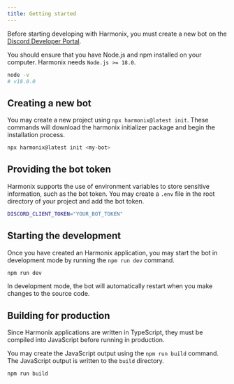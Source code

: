 ```yaml
---
title: Getting started
---
```


Before starting developing with Harmonix, you must create a new bot on the [Discord Developer Portal](https://discord.com/developers/applications).

You should ensure that you have Node.js and npm installed on your computer. Harmonix needs `Node.js >= 18.0`.

```bash
node -v
# v18.0.0
```

## Creating a new bot

You may create a new project using `npx harmonix@latest init`. These commands will download the harmonix initializer package and begin the installation process.

```bash
npx harmonix@latest init <my-bot>
```

## Providing the bot token

Harmonix supports the use of environment variables to store sensitive information, such as the bot token. You may create a `.env` file in the root directory of your project and add the bot token.

```bash
DISCORD_CLIENT_TOKEN="YOUR_BOT_TOKEN"
```

## Starting the development

Once you have created an Harmonix application, you may start the bot in development mode by runninִg the `npm run dev` command.

```bash
npm run dev
```

In development mode, the bot will automatically restart when you make changes to the source code.

## Building for production

Since Harmonix applications are written in TypeScript, they must be compiled into JavaScript before running in production.

You may create the JavaScript output using the `npm run build` command. The JavaScript output is written to the `build` directory.

```bash
npm run build
```
